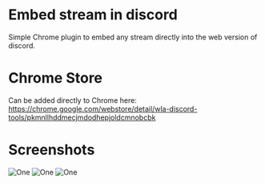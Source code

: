 # Embed stream in discord

Simple Chrome plugin to embed any stream directly into the web version of discord. 

# Chrome Store

Can be added directly to Chrome here:
https://chrome.google.com/webstore/detail/wla-discord-tools/pkmnllhddmecjmdodhepjoldcmnobcbk

# Screenshots

![One](https://i.imgur.com/XtDgE8W.jpg)
![One](https://i.imgur.com/CXjoMtA.jpg)
![One](https://i.imgur.com/jEXcLPQ.jpg)

